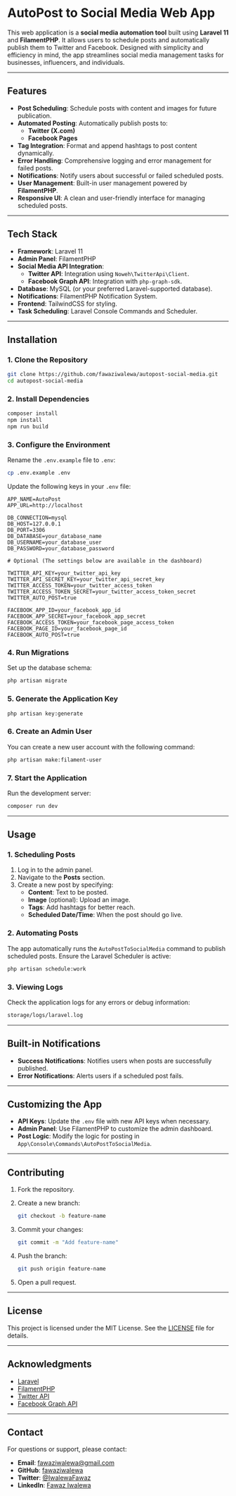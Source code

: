 # AutoPost to Social Media Web App

This web application is a **social media automation tool** built using **Laravel 11** and **FilamentPHP**. It allows users to schedule posts and automatically publish them to Twitter and Facebook. Designed with simplicity and efficiency in mind, the app streamlines social media management tasks for businesses, influencers, and individuals.

---

## **Features**

- **Post Scheduling**: Schedule posts with content and images for future publication.
- **Automated Posting**: Automatically publish posts to:
  - **Twitter (X.com)**
  - **Facebook Pages**
- **Tag Integration**: Format and append hashtags to post content dynamically.
- **Error Handling**: Comprehensive logging and error management for failed posts.
- **Notifications**: Notify users about successful or failed scheduled posts.
- **User Management**: Built-in user management powered by **FilamentPHP**.
- **Responsive UI**: A clean and user-friendly interface for managing scheduled posts.

---

## **Tech Stack**

- **Framework**: Laravel 11
- **Admin Panel**: FilamentPHP
- **Social Media API Integration**:
  - **Twitter API**: Integration using `Noweh\TwitterApi\Client`.
  - **Facebook Graph API**: Integration with `php-graph-sdk`.
- **Database**: MySQL (or your preferred Laravel-supported database).
- **Notifications**: FilamentPHP Notification System.
- **Frontend**: TailwindCSS for styling.
- **Task Scheduling**: Laravel Console Commands and Scheduler.

---

## **Installation**

### **1. Clone the Repository**

```bash
git clone https://github.com/fawaziwalewa/autopost-social-media.git
cd autopost-social-media
```

### **2. Install Dependencies**

```bash
composer install
npm install
npm run build
```

### **3. Configure the Environment**

Rename the `.env.example` file to `.env`:

```bash
cp .env.example .env
```

Update the following keys in your `.env` file:

```env
APP_NAME=AutoPost
APP_URL=http://localhost

DB_CONNECTION=mysql
DB_HOST=127.0.0.1
DB_PORT=3306
DB_DATABASE=your_database_name
DB_USERNAME=your_database_user
DB_PASSWORD=your_database_password

# Optional (The settings below are available in the dashboard)

TWITTER_API_KEY=your_twitter_api_key
TWITTER_API_SECRET_KEY=your_twitter_api_secret_key
TWITTER_ACCESS_TOKEN=your_twitter_access_token
TWITTER_ACCESS_TOKEN_SECRET=your_twitter_access_token_secret
TWITTER_AUTO_POST=true

FACEBOOK_APP_ID=your_facebook_app_id
FACEBOOK_APP_SECRET=your_facebook_app_secret
FACEBOOK_ACCESS_TOKEN=your_facebook_page_access_token
FACEBOOK_PAGE_ID=your_facebook_page_id
FACEBOOK_AUTO_POST=true
```

### **4. Run Migrations**

Set up the database schema:

```bash
php artisan migrate
```

### **5. Generate the Application Key**

```bash
php artisan key:generate
```

### **6. Create an Admin User**

You can create a new user account with the following command:

```bash
php artisan make:filament-user
```

### **7. Start the Application**

Run the development server:

```bash
composer run dev
```

---

## **Usage**

### **1. Scheduling Posts**

1. Log in to the admin panel.
2. Navigate to the **Posts** section.
3. Create a new post by specifying:
   - **Content**: Text to be posted.
   - **Image** (optional): Upload an image.
   - **Tags**: Add hashtags for better reach.
   - **Scheduled Date/Time**: When the post should go live.

### **2. Automating Posts**

The app automatically runs the `AutoPostToSocialMedia` command to publish scheduled posts. Ensure the Laravel Scheduler is active:

```bash
php artisan schedule:work
```

### **3. Viewing Logs**

Check the application logs for any errors or debug information:

```bash
storage/logs/laravel.log
```

---

## **Built-in Notifications**

- **Success Notifications**: Notifies users when posts are successfully published.
- **Error Notifications**: Alerts users if a scheduled post fails.

---

## **Customizing the App**

- **API Keys**: Update the `.env` file with new API keys when necessary.
- **Admin Panel**: Use FilamentPHP to customize the admin dashboard.
- **Post Logic**: Modify the logic for posting in `App\Console\Commands\AutoPostToSocialMedia`.

---

## **Contributing**

1. Fork the repository.

2. Create a new branch:

    ```bash
    git checkout -b feature-name
    ```

3. Commit your changes:

   ```bash
   git commit -m "Add feature-name"
   ```

4. Push the branch:

   ```bash
   git push origin feature-name
   ```

5. Open a pull request.

---

## **License**

This project is licensed under the MIT License. See the [LICENSE](LICENSE) file for details.

---

## **Acknowledgments**

- [Laravel](https://laravel.com/)
- [FilamentPHP](https://filamentphp.com/)
- [Twitter API](https://developer.twitter.com/)
- [Facebook Graph API](https://developers.facebook.com/docs/graph-api/)

---

## **Contact**

For questions or support, please contact:

- **Email**: <fawaziwalewa@gmail.com>
- **GitHub**: [fawaziwalewa](https://github.com/fawaziwalewa)
- **Twitter**: [@IwalewaFawaz](https://twitter.com/IwalewaFawaz)
- **LinkedIn**: [Fawaz Iwalewa](https://www.linkedin.com/in/fawaz-iwalewa)
